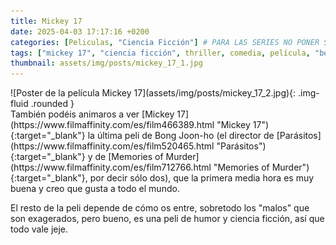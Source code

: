 ```yaml
---
title: Mickey 17
date: 2025-04-03 17:17:16 +0200
categories: [Peliculas, "Ciencia Ficción"] # PARA LAS SERIES NO PONER SUBCATEGORÍA Y PARA LAS PELICULAS SOLO 1 (POR EJEMPLO [Peliculas, Thriller])
tags: ["mickey 17", "ciencia ficción", thriller, comedia, película, "bong joon-ho"]
thumbnail: assets/img/posts/mickey_17_1.jpg
---
```


<div class="row mb-4">
  <div class="col-md-5" markdown="1">
![Poster de la película Mickey 17](assets/img/posts/mickey_17_2.jpg){: .img-fluid .rounded }
  </div>
  <div class="col-md-7" markdown="1">
También podéis animaros a ver [Mickey 17](https://www.filmaffinity.com/es/film466389.html "Mickey 17"){:target="_blank"} la última peli de Bong Joon-ho (el director de [Parásitos](https://www.filmaffinity.com/es/film520465.html "Parásitos"){:target="_blank"} y de 	
[Memories of Murder](https://www.filmaffinity.com/es/film712766.html "Memories of Murder"){:target="_blank"}, por decir sólo dos), que la primera media hora es muy buena y creo que gusta a todo el mundo.

El resto de la peli depende de cómo os entre, sobretodo los "malos" que son exagerados, pero bueno, es una peli de humor y ciencia ficción, así que todo vale jeje.
  </div>
</div>

